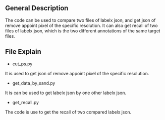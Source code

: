 ## General Description

The code can be used to compare two files of labelx json, and get json of remove appoint pixel of the specific resolution. It can also get recall of two files of labelx json, which is the two different annotations of the same target files.

## File Explain
* cut_ps.py

It is used to get json of remove appoint pixel of the specific resolution.

* get_data_by_sand.py

It is can be used to get labelx json by one other labelx json.

* get_recall.py

The code is use to get the recall of two compared labelx json.
